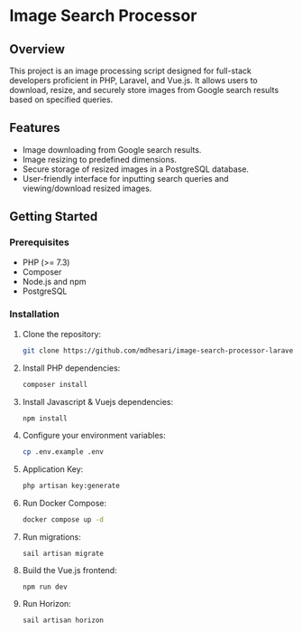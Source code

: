 # Image Search Processor

## Overview

This project is an image processing script designed for full-stack developers proficient in PHP, Laravel, and Vue.js. It allows users to download, resize, and securely store images from Google search results based on specified queries.

## Features

- Image downloading from Google search results.
- Image resizing to predefined dimensions.
- Secure storage of resized images in a PostgreSQL database.
- User-friendly interface for inputting search queries and viewing/download resized images.

## Getting Started

### Prerequisites

- PHP (>= 7.3)
- Composer
- Node.js and npm
- PostgreSQL

### Installation

1. Clone the repository:

   ```bash
   git clone https://github.com/mdhesari/image-search-processor-laravel-vuejs.git
   ```
   
2. Install PHP dependencies:

   ```bash
   composer install
   ```
3. Install Javascript & Vuejs dependencies:

    ```bash
    npm install
    ```
    
4. Configure your environment variables:

    ```bash
    cp .env.example .env
    ```
    
5. Application Key:

    ```bash
    php artisan key:generate
    ```

5. Run Docker Compose:

    ```bash
    docker compose up -d
    ```
    
6. Run migrations:

    ```
    sail artisan migrate
    ```

7. Build the Vue.js frontend:

    ```
    npm run dev
    ```

8. Run Horizon:

    ```
    sail artisan horizon
    ```
